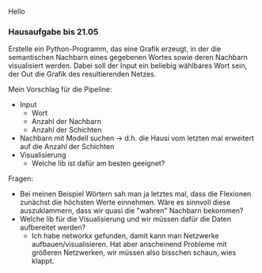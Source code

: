 
Hello

### Hausaufgabe bis 21.05

Erstelle ein Python-Programm, das eine Grafik erzeugt, in der die semantischen Nachbarn eines gegebenen Wortes sowie deren Nachbarn visualisiert werden. Dabei soll der Input ein beliebig wählbares Wort sein, der Out die Grafik des resultierenden Netzes.

Mein Vorschlag für die Pipeline:

- Input
  - Wort
  - Anzahl der Nachbarn
  - Anzahl der Schichten
- Nachbarn mit Modell suchen -> d.h. die Hausi vom letzten mal erweitert auf die Anzahl der Schichten
- Visualisierung
  - Welche lib ist dafür am besten geeignet?
 
Fragen:
- Bei meinen Beispiel Wörtern sah man ja letztes mal, dass die Flexionen zunächst die höchsten Werte einnehmen. Wäre es sinnvoll diese auszuklammern, dass wir quasi die "wahren" Nachbarn bekommen?
- Welche lib für die Visualisierung und wir müssen dafür die Daten aufbereitet werden?
  - Ich habe networkx gefunden, damit kann man Netzwerke aufbauen/visualisieren. Hat aber anscheinend Probleme mit größeren Netzwerken, wir müssen also bisschen schaun, wies klappt.
